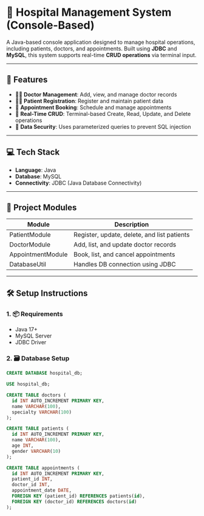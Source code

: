 # 🏥 Hospital Management System (Console-Based)

A Java-based console application designed to manage hospital operations, including patients, doctors, and appointments. Built using **JDBC** and **MySQL**, this system supports real-time **CRUD operations** via terminal input.

---

## 🚀 Features

- 🧑‍⚕️ **Doctor Management**: Add, view, and manage doctor records
- 🧑‍💼 **Patient Registration**: Register and maintain patient data
- 📅 **Appointment Booking**: Schedule and manage appointments
- 🔄 **Real-Time CRUD**: Terminal-based Create, Read, Update, and Delete operations
- 🔐 **Data Security**: Uses parameterized queries to prevent SQL injection

---

## 💻 Tech Stack

- **Language**: Java
- **Database**: MySQL
- **Connectivity**: JDBC (Java Database Connectivity)

---

## 🧱 Project Modules

| Module         | Description                                       |
|----------------|---------------------------------------------------|
| PatientModule  | Register, update, delete, and list patients       |
| DoctorModule   | Add, list, and update doctor records              |
| AppointmentModule | Book, list, and cancel appointments             |
| DatabaseUtil   | Handles DB connection using JDBC                  |

---

## 🛠️ Setup Instructions

### 1. 📦 Requirements

- Java 17+
- MySQL Server
- JDBC Driver

### 2. 🗃️ Database Setup

```sql
CREATE DATABASE hospital_db;

USE hospital_db;

CREATE TABLE doctors (
  id INT AUTO_INCREMENT PRIMARY KEY,
  name VARCHAR(100),
  specialty VARCHAR(100)
);

CREATE TABLE patients (
  id INT AUTO_INCREMENT PRIMARY KEY,
  name VARCHAR(100),
  age INT,
  gender VARCHAR(10)
);

CREATE TABLE appointments (
  id INT AUTO_INCREMENT PRIMARY KEY,
  patient_id INT,
  doctor_id INT,
  appointment_date DATE,
  FOREIGN KEY (patient_id) REFERENCES patients(id),
  FOREIGN KEY (doctor_id) REFERENCES doctors(id)
);
